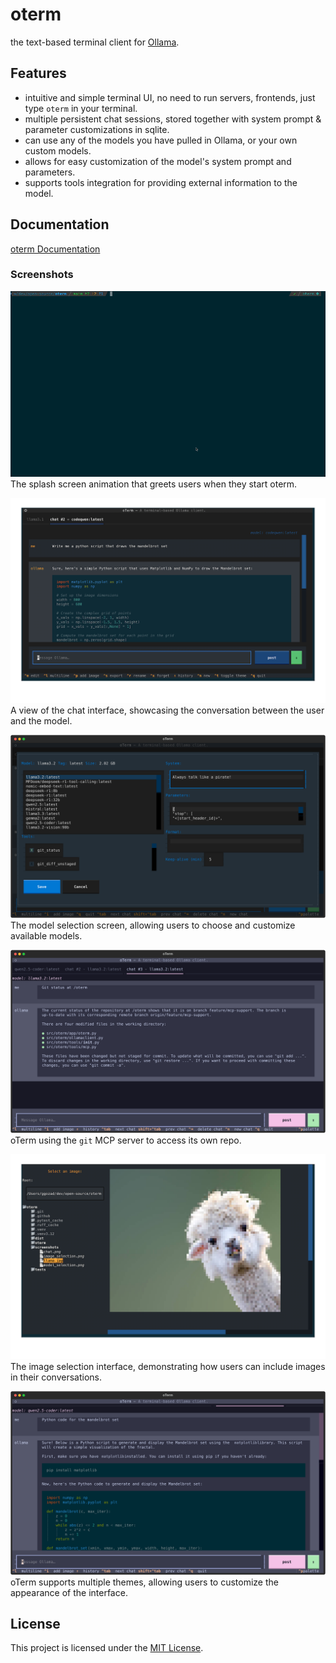 # oterm

the text-based terminal client for [Ollama](https://github.com/ollama/ollama).

## Features

* intuitive and simple terminal UI, no need to run servers, frontends, just type `oterm` in your terminal.
* multiple persistent chat sessions, stored together with system prompt & parameter customizations in sqlite.
* can use any of the models you have pulled in Ollama, or your own custom models.
* allows for easy customization of the model's system prompt and parameters.
* supports tools integration for providing external information to the model.

## Documentation

[oterm Documentation](https://ggozad.github.io/oterm/)

### Screenshots
![Splash](docs/img/splash.gif)
The splash screen animation that greets users when they start oterm.

![Chat](docs/img/chat.png)
A view of the chat interface, showcasing the conversation between the user and the model.

![Model selection](./docs/img/customizations.svg)
The model selection screen, allowing users to choose and customize available models.

![Tool support](./docs/img/mcp.svg)
oTerm using the `git` MCP server to access its own repo.

![Image selection](./docs/img/image_selection.png)
The image selection interface, demonstrating how users can include images in their conversations.

![Theme](./docs/img/theme.svg)
oTerm supports multiple themes, allowing users to customize the appearance of the interface.

## License

This project is licensed under the [MIT License](LICENSE).
